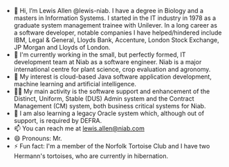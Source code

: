 - 👋 Hi, I’m Lewis Allen @lewis-niab. I have a degree in Biology and a masters in Information Systems. I started in the IT industry in 1978 as a graduate system management trainee with Unilever. In a long career as a software developer, notable companies I have helped/hindered include IBM, Legal & General, Lloyds Bank, Accenture, London Stock Exchange, JP Morgan and Lloyds of London.
- 🏢 I'm currently working in the small, but perfectly formed, IT development team at Niab as a software engineer.  Niab is a major international centre for plant science, crop evaluation and agronomy.
- 👀 My interest is cloud-based Java software application development, machine learning and artificial intelligence.
- 👷‍♂️ My main activity is the software support and enhancement of the Distinct, Uniform, Stable (DUS) Admin system and the Contract Management (CM) system, both business critical systems for Niab.
- 🌱 I am also learning a legacy Oracle system which, although out of support, is required by DEFRA. 
- 📫 You can reach me at lewis.allen@niab.com
- 😄 Pronouns: Mr.
- ⚡ Fun fact: I'm a member of the Norfolk Tortoise Club and I have two Hermann's tortoises, who are currently in hibernation.
<!---
lewis-niab/lewis-niab is a ✨ special ✨ repository because its `README.md` (this file) appears on your GitHub profile.
You can click the Preview link to take a look at your changes.
--->
